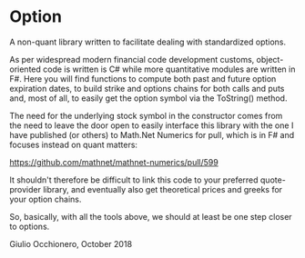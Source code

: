 # Option
A non-quant library written to facilitate dealing with standardized options.

As per widespread modern financial code development customs, object-oriented code is written is C# while more quantitative modules are written in F#. Here you will find functions to compute both past and future option expiration dates, to build strike and options chains for both calls and puts and, most of all, to easily get the option symbol via the ToString() method.

The need for the underlying stock symbol in the constructor comes from the need to leave the door open to easily interface this library with the one I have published (or others) to Math.Net Numerics for pull, which is in F# and focuses instead on quant matters:

https://github.com/mathnet/mathnet-numerics/pull/599

It shouldn't therefore be difficult to link this code to your preferred quote-provider library, and eventually also get theoretical prices and greeks for your option chains.

So, basically, with all the tools above, we should at least be one step closer to options.

Giulio Occhionero,
October 2018
